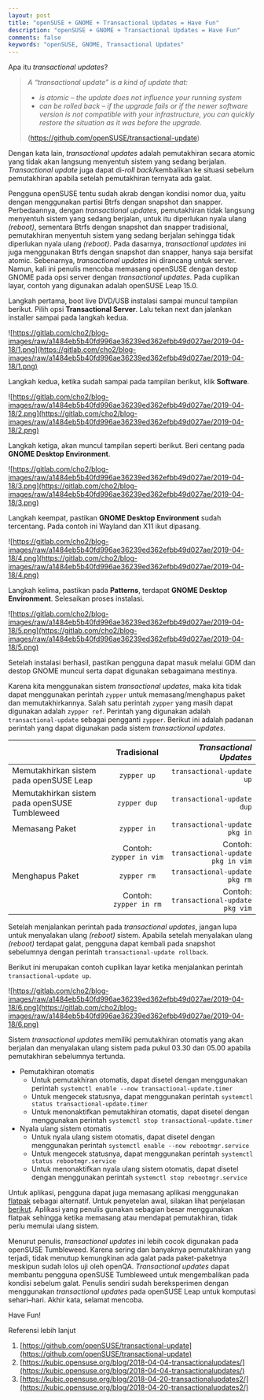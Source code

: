 ```yaml
---
layout: post
title: "openSUSE + GNOME + Transactional Updates = Have Fun"
description: "openSUSE + GNOME + Transactional Updates = Have Fun"
comments: false
keywords: "openSUSE, GNOME, Transactional Updates"
---
```


Apa itu *transactional updates*?

> *A “transactional update” is a kind of update that:*
> 
> *   *is atomic – the update does not influence your running system*
> *   *can be rolled back – if the upgrade fails or if the newer software version is not compatible with your infrastructure, you can quickly restore the situation as it was before the upgrade.*
> 
> (https://github.com/openSUSE/transactional-update)

Dengan kata lain, *transactional updates* adalah pemutakhiran secara atomic yang tidak akan langsung menyentuh sistem yang sedang berjalan. *Transactional update* juga dapat di-*roll back*/kembalikan ke situasi sebelum pemutakhiran apabila setelah pemutakhiran ternyata ada galat.

Pengguna openSUSE tentu sudah akrab dengan kondisi nomor dua, yaitu dengan menggunakan partisi Btrfs dengan snapshot dan snapper. Perbedaannya, dengan *transactional updates*, pemutakhiran tidak langsung menyentuh sistem yang sedang berjalan, untuk itu diperlukan nyala ulang *(reboot)*, sementara Btrfs dengan snapshot dan snapper tradisional, pemutakhiran menyentuh sistem yang sedang berjalan sehingga tidak diperlukan nyala ulang *(reboot)*. Pada dasarnya, *transactional updates* ini juga menggunakan Btrfs dengan snapshot dan snapper, hanya saja bersifat atomic. Sebenarnya, *transactional updates* ini dirancang untuk server. Namun, kali ini penulis mencoba memasang openSUSE dengan destop GNOME pada opsi server dengan *transactional updates*. Pada cuplikan layar, contoh yang digunakan adalah openSUSE Leap 15.0.

Langkah pertama, boot live DVD/USB instalasi sampai muncul tampilan berikut. Pilih opsi **Transactional Server**. Lalu tekan next dan jalankan installer sampai pada langkah kedua.

![https://gitlab.com/cho2/blog-images/raw/a1484eb5b40fd996ae36239ed362efbb49d027ae/2019-04-18/1.png](https://gitlab.com/cho2/blog-images/raw/a1484eb5b40fd996ae36239ed362efbb49d027ae/2019-04-18/1.png)

Langkah kedua, ketika sudah sampai pada tampilan berikut, klik **Software**.

![https://gitlab.com/cho2/blog-images/raw/a1484eb5b40fd996ae36239ed362efbb49d027ae/2019-04-18/2.png](https://gitlab.com/cho2/blog-images/raw/a1484eb5b40fd996ae36239ed362efbb49d027ae/2019-04-18/2.png)

Langkah ketiga, akan muncul tampilan seperti berikut. Beri centang pada **GNOME Desktop Environment**.

![https://gitlab.com/cho2/blog-images/raw/a1484eb5b40fd996ae36239ed362efbb49d027ae/2019-04-18/3.png](https://gitlab.com/cho2/blog-images/raw/a1484eb5b40fd996ae36239ed362efbb49d027ae/2019-04-18/3.png)

Langkah keempat, pastikan **GNOME Desktop Environment** sudah tercentang. Pada contoh ini Wayland dan X11 ikut dipasang.

![https://gitlab.com/cho2/blog-images/raw/a1484eb5b40fd996ae36239ed362efbb49d027ae/2019-04-18/4.png](https://gitlab.com/cho2/blog-images/raw/a1484eb5b40fd996ae36239ed362efbb49d027ae/2019-04-18/4.png)

Langkah kelima, pastikan pada **Patterns**, terdapat **GNOME Desktop Environment**. Selesaikan proses instalasi.

![https://gitlab.com/cho2/blog-images/raw/a1484eb5b40fd996ae36239ed362efbb49d027ae/2019-04-18/5.png](https://gitlab.com/cho2/blog-images/raw/a1484eb5b40fd996ae36239ed362efbb49d027ae/2019-04-18/5.png)

Setelah instalasi berhasil, pastikan pengguna dapat masuk melalui GDM dan destop GNOME muncul serta dapat digunakan sebagaimana mestinya.

Karena kita menggunakan sistem *transactional updates*, maka kita tidak dapat menggunakan perintah `zypper` untuk memasang/menghapus paket dan memutakhirkannya. Salah satu perintah `zypper` yang masih dapat digunakan adalah `zypper ref`. Perintah yang digunakan adalah `transactional-update` sebagai pengganti `zypper`. Berikut ini adalah padanan perintah yang dapat digunakan pada sistem *transactional updates.*

| | **Tradisional** | _**Transactional Updates**_ |
| ------------- |:-------------:| -----:|
| Memutakhirkan sistem pada openSUSE Leap | `zypper up` | `transactional-update up` |
| Memutakhirkan sistem pada openSUSE Tumbleweed | `zypper dup` | `transactional-update dup`|
| Memasang Paket | `zypper in` | `transactional-update pkg in` |
|| Contoh: `zypper in vim` | Contoh: `transactional-update pkg in vim` |
| Menghapus Paket | `zypper rm`  | `transactional-update pkg rm` |
|| Contoh: `zypper in rm` | Contoh: `transactional-update pkg vim`|

Setelah menjalankan perintah pada *transactional updates*, jangan lupa untuk menyalakan ulang *(reboot)* sistem. Apabila setelah menyalakan ulang *(reboot)* terdapat galat, pengguna dapat kembali pada snapshot sebelumnya dengan perintah `transactional-update rollback`.

Berikut ini merupakan contoh cuplikan layar ketika menjalankan perintah `transactional-update up`.

![https://gitlab.com/cho2/blog-images/raw/a1484eb5b40fd996ae36239ed362efbb49d027ae/2019-04-18/6.png](https://gitlab.com/cho2/blog-images/raw/a1484eb5b40fd996ae36239ed362efbb49d027ae/2019-04-18/6.png)

Sistem *transactional updates* memiliki pemutakhiran otomatis yang akan berjalan dan menyalakan ulang sistem pada pukul 03.30 dan 05.00 apabila pemutakhiran sebelumnya tertunda.

*   Pemutakhiran otomatis
    *   Untuk pemutakhiran otomatis, dapat disetel dengan menggunakan perintah `systemctl enable --now transactional-update.timer`
    *   Untuk mengecek statusnya, dapat menggunakan perintah `systemctl status transactional-update.timer`
    *   Untuk menonaktifkan pemutakhiran otomatis, dapat disetel dengan menggunakan perintah `systemctl stop transactional-update.timer`
*   Nyala ulang sistem otomatis
    *   Untuk nyala ulang sistem otomatis, dapat disetel dengan menggunakan perintah `systemctl enable --now rebootmgr.service`
    *   Untuk mengecek statusnya, dapat menggunakan perintah `systemctl status rebootmgr.service`
    *   Untuk menonaktifkan nyala ulang sistem otomatis, dapat disetel dengan menggunakan perintah `systemctl stop rebootmgr.service`

Untuk aplikasi, pengguna dapat juga memasang aplikasi menggunakan [flatpak](https://flatpak.org/) sebagai alternatif. Untuk penyetelan awal, silakan lihat penjelasan [berikut](https://flatpak.org/setup/openSUSE/). Aplikasi yang penulis gunakan sebagian besar menggunakan flatpak sehingga ketika memasang atau mendapat pemutakhiran, tidak perlu memulai ulang sistem.

Menurut penulis, *transactional updates* ini lebih cocok digunakan pada openSUSE Tumbleweed. Karena sering dan banyaknya pemutakhiran yang terjadi, tidak menutup kemungkinan ada galat pada paket-paketnya meskipun sudah lolos uji oleh openQA. *Transactional updates* dapat membantu pengguna openSUSE Tumbleweed untuk mengembalikan pada kondisi sebelum galat. Penulis sendiri sudah bereksperimen dengan menggunakan *transactional updates* pada openSUSE Leap untuk komputasi sehari–hari. Akhir kata, selamat mencoba.

Have Fun!

Referensi lebih lanjut

1.  [https://github.com/openSUSE/transactional-update](https://github.com/openSUSE/transactional-update)
2.  [https://kubic.opensuse.org/blog/2018-04-04-transactionalupdates/](https://kubic.opensuse.org/blog/2018-04-04-transactionalupdates/)
3.  [https://kubic.opensuse.org/blog/2018-04-20-transactionalupdates2/](https://kubic.opensuse.org/blog/2018-04-20-transactionalupdates2/)
